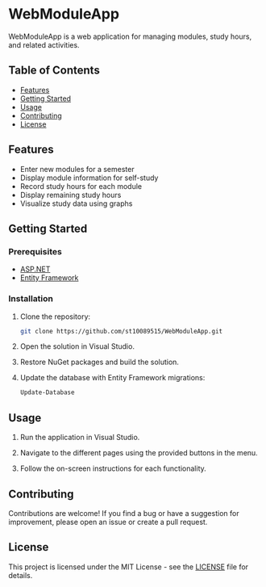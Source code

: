 # WebModuleApp

WebModuleApp is a web application for managing modules, study hours, and related activities.

## Table of Contents

- [Features](#features)
- [Getting Started](#getting-started)
- [Usage](#usage)
- [Contributing](#contributing)
- [License](#license)

## Features

- Enter new modules for a semester
- Display module information for self-study
- Record study hours for each module
- Display remaining study hours
- Visualize study data using graphs

## Getting Started

### Prerequisites

- [ASP.NET](https://dotnet.microsoft.com/apps/aspnet)
- [Entity Framework](https://docs.microsoft.com/en-us/ef/)

### Installation

1. Clone the repository:

    ```bash
    git clone https://github.com/st10089515/WebModuleApp.git
    ```

2. Open the solution in Visual Studio.

3. Restore NuGet packages and build the solution.

4. Update the database with Entity Framework migrations:

    ```bash
    Update-Database
    ```

## Usage

1. Run the application in Visual Studio.

2. Navigate to the different pages using the provided buttons in the menu.

3. Follow the on-screen instructions for each functionality.

## Contributing

Contributions are welcome! If you find a bug or have a suggestion for improvement, please open an issue or create a pull request.

## License

This project is licensed under the MIT License - see the [LICENSE](LICENSE) file for details.
